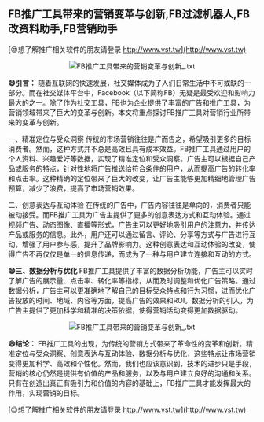 ## **FB推广工具带来的营销变革与创新,FB过滤机器人,FB改资料助手,FB营销助手**

[😍想了解推广相关软件的朋友请登录 http://www.vst.tw](http://www.vst.tw)

 <center><img src="https://vst.tw/MP4/tuiguang/png/4.png" alt="FB推广工具带来的营销变革与创新_.txt"></center>

**😄引言：**
随着互联网的快速发展，社交媒体成为了人们日常生活中不可或缺的一部分。而在社交媒体平台中，Facebook（以下简称FB）无疑是最受欢迎和影响力最大的之一。除了作为社交工具，FB也为企业提供了丰富的广告和推广工具，为营销领域带来了巨大的变革与创新。本文将重点探讨FB推广工具对营销行业所带来的变革与创新。

一、精准定位与受众洞察
传统的市场营销往往是广而告之，希望吸引更多的目标消费者。然而，这种方式并不总是高效且具有成本效益。FB推广工具通过用户的个人资料、兴趣爱好等数据，实现了精准定位和受众洞察。广告主可以根据自己产品或服务的特点，针对性地将广告推送给符合条件的用户，从而提高广告的转化率和点击率。这种精确的定位带来了巨大的改变，让广告主能够更加精细地管理广告预算，减少了浪费，提高了市场营销效果。

二、创意表达与互动体验
在传统的广告中，广告内容往往是单向的，消费者只能被动接受。而FB推广工具为广告主提供了更多的创意表达方式和互动体验。通过视频广告、动态图像、直播等形式，广告主可以更好地吸引用户的注意力，并传达产品或服务的信息。此外，用户还可以通过留言、评论、分享等方式与广告进行互动，增强了用户参与感，提升了品牌影响力。这种创意表达和互动体验的改变，使得广告不再仅仅是单一的信息传递，而成为了一种与用户建立连接和互动的方式。

**😄三、数据分析与优化**
FB推广工具提供了丰富的数据分析功能，广告主可以实时了解广告的展示量、点击率、转化率等指标，从而及时调整和优化广告策略。通过数据分析，广告主可以更准确地了解自己的目标受众特点和行为习惯，进而优化广告投放的时间、地域、内容等方面，提高广告的效果和ROI。数据分析的引入，为广告主提供了更加科学和精准的决策依据，使得营销活动变得更加数据驱动。

 <center><img src="https://vst.tw/MP4/tuiguang/png/1.png" alt="FB推广工具带来的营销变革与创新_.txt"></center>

**😄结论：**
FB推广工具的出现，为传统的营销方式带来了革命性的变革和创新。精准定位与受众洞察、创意表达与互动体验、数据分析与优化，这些特点让市场营销变得更加科学、高效和个性化。然而，我们也应该意识到，技术的进步只是手段，营销的核心仍然是提供有价值的产品和服务，以及与用户建立良好的沟通和关系。只有在创造出真正有吸引力和价值的内容的基础上，FB推广工具才能发挥最大的作用，实现营销的目标。

[😍想了解推广相关软件的朋友请登录 http://www.vst.tw](http://www.vst.tw)




